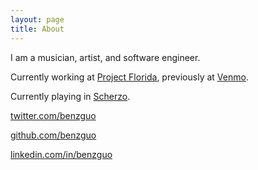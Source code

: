 ```yaml
---
layout: page
title: About
---
```


I am a musician, artist, and software engineer.

Currently working at [Project Florida](http://projectfla.com/), previously at [Venmo](https://venmo.com/). 

Currently playing in [Scherzo](http://scherzobk.bandcamp.com/).

[twitter.com/benzguo](https://twitter.com/benzguo)

[github.com/benzguo](https://github.com/benzguo)

[linkedin.com/in/benzguo](http://www.linkedin.com/in/benzguo)

